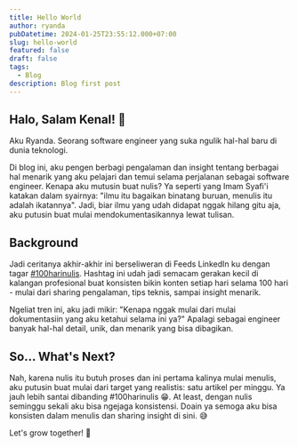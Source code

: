 ```yaml
---
title: Hello World
author: ryanda
pubDatetime: 2024-01-25T23:55:12.000+07:00
slug: hello-world
featured: false
draft: false
tags:
  - Blog
description: Blog first post
---
```


## Halo, Salam Kenal! 👋 

Aku Ryanda. Seorang software engineer yang suka ngulik hal-hal baru di dunia teknologi. 

Di blog ini, aku pengen berbagi pengalaman dan insight tentang berbagai hal menarik yang aku pelajari dan temui selama perjalanan sebagai software engineer. Kenapa aku mutusin buat nulis? Ya seperti yang Imam Syafi'i katakan dalam syairnya: "ilmu itu bagaikan binatang buruan, menulis itu adalah ikatannya". Jadi, biar ilmu yang udah didapat nggak hilang gitu aja, aku putusin buat mulai mendokumentasikannya lewat tulisan.

## Background

Jadi ceritanya akhir-akhir ini berseliweran di Feeds LinkedIn ku dengan tagar [#100harinulis](https://www.linkedin.com/feed/hashtag/?keywords=100harinulis). Hashtag ini udah jadi semacam gerakan kecil di kalangan profesional buat konsisten bikin konten setiap hari selama 100 hari - mulai dari sharing pengalaman, tips teknis, sampai insight menarik.

Ngeliat tren ini, aku jadi mikir: "Kenapa nggak mulai dari mulai dokumentasiin yang aku ketahui selama ini ya?" Apalagi sebagai engineer banyak hal-hal detail, unik, dan menarik yang bisa dibagikan.

## So... What's Next?
Nah, karena nulis itu butuh proses dan ini pertama kalinya mulai menulis, aku putusin buat mulai dari target yang realistis: satu artikel per minggu. Ya jauh lebih santai dibanding #100harinulis 😁. At least, dengan nulis seminggu sekali aku bisa ngejaga konsistensi. Doain ya semoga aku bisa konsisten dalam menulis dan sharing insight di sini. 😅

Let's grow together! 🚀
